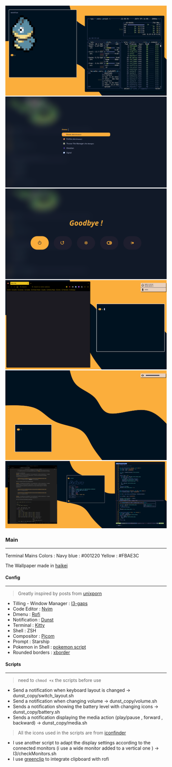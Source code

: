 ![samples](https://github.com/gars-cmd/dotfiles/blob/master/dotfiles_pics/2022-11-26_21-50.png)
![samples1](https://github.com/gars-cmd/dotfiles/blob/master/dotfiles_pics/2022-11-26_22-13.png)
![samples2](https://github.com/gars-cmd/dotfiles/blob/master/dotfiles_pics/2022-11-26_22-14.png)
![samples3](https://github.com/gars-cmd/dotfiles/blob/master/dotfiles_pics/2022-11-27_00-09.png)
![samples4](https://github.com/gars-cmd/dotfiles/blob/master/dotfiles_pics/2022-11-27_00-09_1.png)
![samples6](https://github.com/gars-cmd/dotfiles/blob/master/dotfiles_pics/2022-12-05_11-05.png)



### Main 
---
Terminal Mains Colors : 
Navy blue : #001220
Yellow :        #FBAE3C

The Wallpaper made in [haikei](https://app.haikei.app/)

#### Config 
---
> Greatly inspired by posts from [unixporn](https://www.reddit.com/r/unixporn/) 

- Tilling - Window Manager : [I3-gaps](https://github.com/Airblader/i3)
- Code Editor : [Nvim](https://github.com/neovim/neovim)
- Dmenu : [Rofi](https://github.com/davatorium/rofi)
- Notification : [Dunst](https://github.com/dunst-project/dunst)
- Terminal : [Kitty](https://github.com/kovidgoyal/kitty)
- Shell : ZSH
- Compositor : [Picom](https://github.com/yshui/picom)
- Prompt : Starship 
- Pokemon in Shell : [pokemon script](https://gitlab.com/phoneybadger/pokemon-colorscripts)
- Rounded borders : [xborder](https://github.com/deter0/xborder)


#### Scripts 
---
> need to `chmod +x`  the scripts before use

- Send a notification when keyboard layout is changed -> dunst_copy/switch_layout.sh 
- Send a notification when changing volume -> dunst_copy/volume.sh
- Sends a notification showing the battery level with changing icons -> dunst_copy/battery.sh
- Sends a notification displaying the media action (play/pause , forward , backward) -> dunst_copy/media.sh 

>All the icons used in the scripts are from [iconfinder](https://www.iconfinder.com/)

- I use another script to adapt the display settings according to the connected monitors (i use a wide monitor added to a vertical one ) -> I3/checkMonitors.sh
- I use [greenclip](https://github.com/erebe/greenclip) to integrate clipboard with rofi
